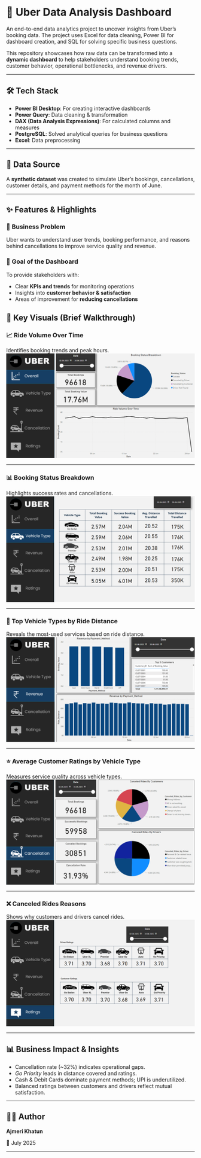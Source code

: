 # 🚕 Uber Data Analysis Dashboard  

An end-to-end data analytics project to uncover insights from Uber’s booking data. The project uses Excel for data cleaning, Power BI for dashboard creation, and SQL for solving specific business questions.  

This repository showcases how raw data can be transformed into a **dynamic dashboard** to help stakeholders understand booking trends, customer behavior, operational bottlenecks, and revenue drivers.  

---

## 🛠 Tech Stack
- **Power BI Desktop**: For creating interactive dashboards  
- **Power Query**: Data cleaning & transformation  
- **DAX (Data Analysis Expressions)**: For calculated columns and measures  
- **PostgreSQL**: Solved analytical queries for business questions  
- **Excel**: Data preprocessing  

---

## 📂 Data Source
A **synthetic dataset** was created to simulate Uber’s bookings, cancellations, customer details, and payment methods for the month of June.  

---

## ✨ Features & Highlights

### 🏢 **Business Problem**  
Uber wants to understand user trends, booking performance, and reasons behind cancellations to improve service quality and revenue.  

### 🎯 **Goal of the Dashboard**
To provide stakeholders with:  
- Clear **KPIs and trends** for monitoring operations  
- Insights into **customer behavior & satisfaction**  
- Areas of improvement for **reducing cancellations**  

## 🔑 **Key Visuals (Brief Walkthrough)**  

### 📈 Ride Volume Over Time  
Identifies booking trends and peak hours.  
![Ride Volume](dashboard-images/uber_dashboard1.png)

---

### 📊 Booking Status Breakdown  
Highlights success rates and cancellations.  
![Booking Status](dashboard-images/uber_dashboard2.png)

---

### 🚗 Top Vehicle Types by Ride Distance  
Reveals the most-used services based on ride distance.  
![Top Vehicle Types](dashboard-images/uber_dashboard3.png)

---

### ⭐ Average Customer Ratings by Vehicle Type  
Measures service quality across vehicle types.  
![Customer Ratings](dashboard-images/uber_dashboard4.png)

---

### ❌ Canceled Rides Reasons  
Shows why customers and drivers cancel rides.  
![Cancelled Reasons](dashboard-images/uber_dashboard5.png)

---

## 📊 **Business Impact & Insights**
- Cancellation rate (~32%) indicates operational gaps.  
- *Go Priority* leads in distance covered and ratings.  
- Cash & Debit Cards dominate payment methods; UPI is underutilized.  
- Balanced ratings between customers and drivers reflect mutual satisfaction.  

---

## 👩‍💻 Author
**Ajmeri Khatun**  

📅 July 2025  

---
